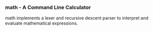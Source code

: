 ### math - A Command Line Calculator
math implements a lexer and recursive descent parser to interpret and evaluate mathematical expressions.
 